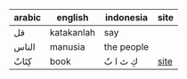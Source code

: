 
| arabic | english | indonesia | site |
| --- | --- | --- | --- |
| قل | katakanlah | say |
| الناس | manusia | the people |
| كِتَابٌ | book | كِ تَ ا بٌ | [site](https://www.bola.com/ragam/read/4324233/100-kosakata-bahasa-arab-kata-benda-lengkap-beserta-cara-membacanya?page=2) |
